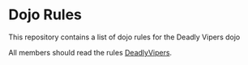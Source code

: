 Dojo Rules
==========

This repository contains a list of dojo rules for the Deadly Vipers dojo

All members should read the rules [DeadlyVipers](https://github.com/deadlyvipers).
